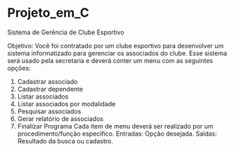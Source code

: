# Projeto_em_C
Sistema de Gerência de Clube Esportivo

Objetivo: Você foi contratado por um clube esportivo para desenvolver um sistema informatizado para gerenciar
os associados do clube. Esse sistema será usado pela secretaria e deverá conter um menu com as
seguintes opções:
1. Cadastrar associado
2. Cadastrar dependente
3. Listar associados
4. Listar associados por modalidade
5. Pesquisar associados
6. Gerar relatório de associados
7. Finalizar Programa
Cada item de menu deverá ser realizado por um procedimento/função específico.
Entradas: Opção desejada.
Saídas: Resultado da busca ou cadastro.
